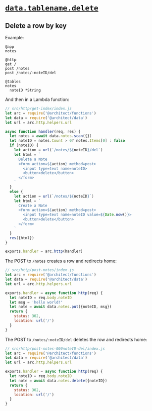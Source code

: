# <a id=data.delete href=#data.delete>`data.tablename.delete`</a>

## Delete a row by key

Example:

```arc
@app
notes

@http
get /
post /notes
post /notes/:noteID/del

@tables
notes
  noteID *String
```

And then in a Lambda function:

```javascript
// src/http/get-index/index.js
let arc = require('@architect/functions')
let data = require('@architect/data')
let url = arc.http.helpers.url

async function handler(req, res) {
  let notes = await data.notes.scan({})
  let noteID = notes.Count > 0? notes.Items[0] : false
  if (noteID) {
    let action = url(`/notes/${noteID}/del`)
    let html = `
      Delete a Note
      <form action=${action} method=post>
        <input type=text name=noteID>
        <button>delete</button>
      </form>
    `
  }
  else {
    let action = url(`/notes/${noteID}`)
    let html = `
      Create a Note
      <form action=${action} method=post>
        <input type=text name=noteID value=${Date.now()}>
        <button>delete</button>
      </form>
    `
  }
  res({html})
}

exports.handler = arc.http(handler)
```

The POST to `/notes` creates a row and redirects home:

```javascript
// src/http/post-notes/index.js
let arc = require('@architect/functions')
let data = require('@architect/data')
let url = arc.http.helpers.url

exports.handler = async function http(req) {
  let noteID = req.body.noteID
  let msg = 'hello world!'
  let note = await data.notes.put({noteID, msg})
  return {
    status: 302,
    location: url('/')
  }
}
```

The POST to `/notes/:noteID/del` deletes the row and redirects home:

```javascript
// src/http/post-notes-000noteID-del/index.js
let arc = require('@architect/functions')
let data = require('@architect/data')
let url = arc.http.helpers.url

exports.handler = async function http(req) {
  let noteID = req.body.noteID
  let note = await data.notes.delete({noteID})
  return {
    status: 302,
    location: url('/')
  }
}
```
